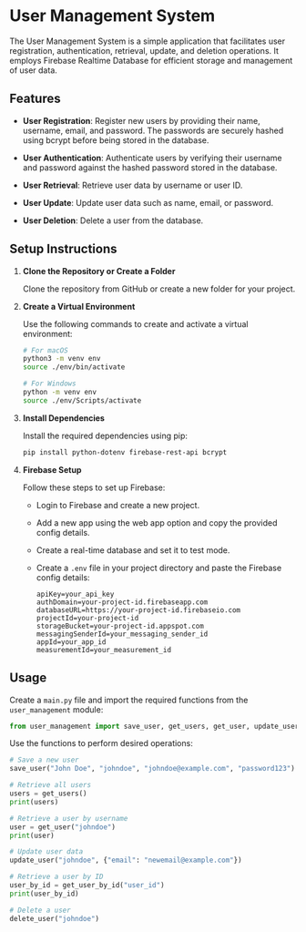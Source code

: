 
# User Management System

The User Management System is a simple application that facilitates user registration, authentication, retrieval, update, and deletion operations. It employs Firebase Realtime Database for efficient storage and management of user data.

## Features

- **User Registration**: Register new users by providing their name, username, email, and password. The passwords are securely hashed using bcrypt before being stored in the database.
  
- **User Authentication**: Authenticate users by verifying their username and password against the hashed password stored in the database.
  
- **User Retrieval**: Retrieve user data by username or user ID.
  
- **User Update**: Update user data such as name, email, or password.
  
- **User Deletion**: Delete a user from the database.

## Setup Instructions

1. **Clone the Repository or Create a Folder**
   
   Clone the repository from GitHub or create a new folder for your project.

2. **Create a Virtual Environment**

   Use the following commands to create and activate a virtual environment:

   ```bash
   # For macOS
   python3 -m venv env
   source ./env/bin/activate

   # For Windows
   python -m venv env
   source ./env/Scripts/activate
   ```

3. **Install Dependencies**

   Install the required dependencies using pip:

   ```bash
   pip install python-dotenv firebase-rest-api bcrypt
   ```

4. **Firebase Setup**

   Follow these steps to set up Firebase:
   
   - Login to Firebase and create a new project.
   - Add a new app using the web app option and copy the provided config details.
   - Create a real-time database and set it to test mode.
   - Create a `.env` file in your project directory and paste the Firebase config details:

     ```dotenv
     apiKey=your_api_key
     authDomain=your-project-id.firebaseapp.com
     databaseURL=https://your-project-id.firebaseio.com
     projectId=your-project-id
     storageBucket=your-project-id.appspot.com
     messagingSenderId=your_messaging_sender_id
     appId=your_app_id
     measurementId=your_measurement_id
     ```

## Usage

Create a `main.py` file and import the required functions from the `user_management` module:

```python
from user_management import save_user, get_users, get_user, update_user, get_user_by_id, delete_user
```

Use the functions to perform desired operations:

```python
# Save a new user
save_user("John Doe", "johndoe", "johndoe@example.com", "password123")

# Retrieve all users
users = get_users()
print(users)

# Retrieve a user by username
user = get_user("johndoe")
print(user)

# Update user data
update_user("johndoe", {"email": "newemail@example.com"})

# Retrieve a user by ID
user_by_id = get_user_by_id("user_id")
print(user_by_id)

# Delete a user
delete_user("johndoe")
```